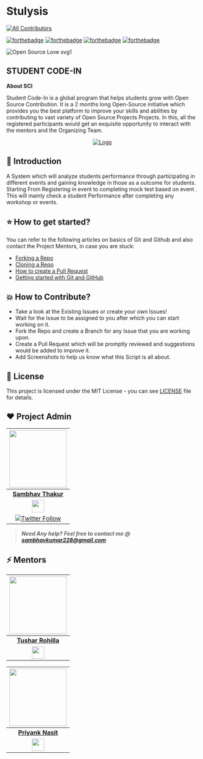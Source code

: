 # Stulysis
<!-- ALL-CONTRIBUTORS-BADGE:START - Do not remove or modify this section -->
[![All Contributors](https://img.shields.io/badge/all_contributors-3-orange.svg?style=flat-square)](#contributors-)
<!-- ALL-CONTRIBUTORS-BADGE:END -->

[![forthebadge](https://forthebadge.com/images/badges/built-by-developers.svg)](https://forthebadge.com)
[![forthebadge](https://forthebadge.com/images/badges/built-with-love.svg)](https://forthebadge.com)
[![forthebadge](https://forthebadge.com/images/badges/built-with-swag.svg)](https://forthebadge.com)
[![forthebadge](https://forthebadge.com/images/badges/made-with-java.svg)](https://forthebadge.com)


![Open Source Love svg1](https://badges.frapsoft.com/os/v1/open-source.svg?v=103)

## STUDENT CODE-IN

****About SCI****

Student Code-In is a global program that helps students grow with Open Source Contribution. It is a 2 months long Open-Source initiative which provides you the best platform to improve your skills and abilities by contributing to vast variety of Open Source Projects Projects. In this, all the registered participants would get an exquisite opportunity to interact with the mentors and the Organizing Team. 


<p align="center">
  <a href="https://scodein.tech/">
    <img src="https://avatars1.githubusercontent.com/u/63442932?s=200&v=4" alt="Logo">
  </a>


## 📌 Introduction

A System which will analyze students performance through participating in different events and gaining knowledge in those as a outcome for students. Starting From Registering in event to completing mock test based on event . This will mainly check a student Performance after completing any workshop or events.

## ⭐ How to get started?

You can refer to the following articles on basics of Git and Github and also contact the Project Mentors, in case you are stuck: 

- [Forking a Repo](https://help.github.com/en/github/getting-started-with-github/fork-a-repo)
- [Cloning a Repo](https://help.github.com/en/desktop/contributing-to-projects/creating-a-pull-request)
- [How to create a Pull Request](https://opensource.com/article/19/7/create-pull-request-github)
- [Getting started with Git and GitHub](https://towardsdatascience.com/getting-started-with-git-and-github-6fcd0f2d4ac6)

##  💥 How to Contribute?

- Take a look at the Existing Issues or create your own Issues!
- Wait for the Issue to be assigned to you after which you can start working on it.
- Fork the Repo and create a Branch for any Issue that you are working upon.
- Create a Pull Request which will be promptly reviewed and suggestions would be added to improve it.
- Add Screenshots to help us know what this Script is all about.



## 🧧 License

This project is licensed under the MIT License - you can see [LICENSE](https://github.com/sambhav228/Stulysis/blob/master/LICENSE) file for details.


## ❤️ Project Admin

<a href="https://github.com/sambhav228"><img src="https://avatars0.githubusercontent.com/u/48059338?s=460&u=384e18f27bb047bbe40bcffe11f7ad4a3c28ed28&v=4" width=150px height=150px /></a>                                                                                         |
| :------------------------------------------------------------------------------------------------------------------------------------------------------------------------------------------------------------------------------------------------------------------------------------------------------------------------------------------: |
|                                                                                                                                        **[Sambhav Thakur](https://www.linkedin.com/in/sambhav228//)**                                                                                                                                        |
|<a href="https://www.linkedin.com/in/sambhav228/"><img src="https://mpng.subpng.com/20180324/vhe/kisspng-linkedin-computer-icons-logo-social-networking-ser-facebook-5ab6ebfe5f5397.2333748215219374063905.jpg" width="32px" height="32px"></a>
[![Twitter Follow](https://img.shields.io/twitter/follow/sambhav228?style=social)](https://twitter.com/sambhav228)|

> **_Need Any help?_** 
> **_Feel free to contact me @ [sambhavkumar228@gmail.com](mailto:sambhavkumar228@gmail.com?Subject=Stulysis)_**

## ⚡ Mentors

<a href="https://github.com/CapTen101"><img src="https://avatars3.githubusercontent.com/u/45699327?s=460&u=3e7aefb8b51d0d50877c3effa959074012464bf6&v=4" width=150px height=150px /></a>                                                                                         |
| :------------------------------------------------------------------------------------------------------------------------------------------------------------------------------------------------------------------------------------------------------------------------------------------------------------------------------------------: |
|                                                                                                                                        **[Tushar Rohilla](https://www.linkedin.com/in/tushar-rohilla-007/)**                                                                                                                                        |
|<a href="https://www.linkedin.com/in/tushar-rohilla-007/"><img src="https://mpng.subpng.com/20180324/vhe/kisspng-linkedin-computer-icons-logo-social-networking-ser-facebook-5ab6ebfe5f5397.2333748215219374063905.jpg" width="32px" height="32px"></a> |


<a href="https://github.com/Priyanknasit"><img src="https://avatars3.githubusercontent.com/u/54301945?s=460&u=31eb6940b61737a5464efa874f37de1868017d20&v=4" width=150px height=150px /></a>                                                                                         |
| :------------------------------------------------------------------------------------------------------------------------------------------------------------------------------------------------------------------------------------------------------------------------------------------------------------------------------------------: |
|                                                                                                                                        **[Priyank Nasit](https://www.linkedin.com/in/priyank-nasit/)**                                                                                                                                        |
|<a href="https://www.linkedin.com/in/priyank-nasit/"><img src="https://mpng.subpng.com/20180324/vhe/kisspng-linkedin-computer-icons-logo-social-networking-ser-facebook-5ab6ebfe5f5397.2333748215219374063905.jpg" width="32px" height="32px"></a> |
